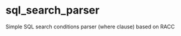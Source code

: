 sql_search_parser
=================

Simple SQL search conditions parser (where clause) based on RACC
